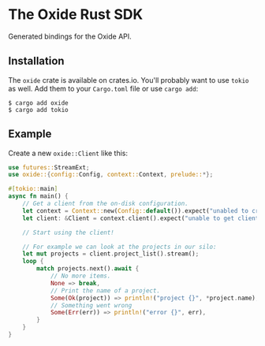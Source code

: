 # The Oxide Rust SDK

Generated bindings for the Oxide API.

## Installation

The `oxide` crate is available on crates.io. You'll probably want to use `tokio` as well. Add them to your `Cargo.toml` file
or use `cargo add`:

```console
$ cargo add oxide
$ cargo add tokio
```

## Example

Create a new `oxide::Client` like this:

```rust
use futures::StreamExt;
use oxide::{config::Config, context::Context, prelude::*};

#[tokio::main]
async fn main() {
    // Get a client from the on-disk configuration.
    let context = Context::new(Config::default()).expect("unabled to create context");
    let client: &Client = context.client().expect("unable to get client");

    // Start using the client!

    // For example we can look at the projects in our silo:
    let mut projects = client.project_list().stream();
    loop {
        match projects.next().await {
            // No more items.
            None => break,
            // Print the name of a project.
            Some(Ok(project)) => println!("project {}", *project.name),
            // Something went wrong
            Some(Err(err)) => println!("error {}", err),
        }
    }
}
```